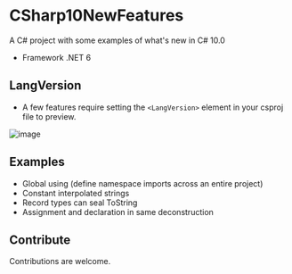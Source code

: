 # CSharp10NewFeatures

A C# project with some examples of what's new in C# 10.0

- Framework .NET 6

## LangVersion

- A few features require setting the `<LangVersion>` element in your csproj file to preview.

![image](https://user-images.githubusercontent.com/7348110/126062009-78b2035d-4386-49a1-b4b6-6e4d48d9351f.png)

## Examples

- Global using (define namespace imports across an entire project)
- Constant interpolated strings
- Record types can seal ToString
- Assignment and declaration in same deconstruction

## Contribute
Contributions are welcome.
